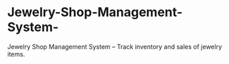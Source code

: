 # Jewelry-Shop-Management-System-
Jewelry Shop Management System – Track inventory and sales of jewelry items.
